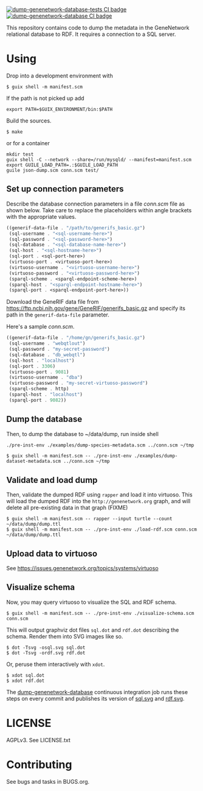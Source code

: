 [![dump-genenetwork-database-tests CI
badge](https://ci.genenetwork.org/badge/dump-genenetwork-database-tests.svg)](https://ci.genenetwork.org/jobs/dump-genenetwork-database-tests)
[![dump-genenetwork-database CI
badge](https://ci.genenetwork.org/badge/dump-genenetwork-database.svg)](https://ci.genenetwork.org/jobs/dump-genenetwork-database)

This repository contains code to dump the metadata in the GeneNetwork relational database to RDF. It requires a connection to a SQL server.

# Using

Drop into a development environment with

``` shell
$ guix shell -m manifest.scm
```

If the path is not picked up add

```
export PATH=$GUIX_ENVIRONMENT/bin:$PATH
```

Build the sources.

``` shell
$ make
```

or for a container

```shell
mkdir test
guix shell -C --network --share=/run/mysqld/ --manifest=manifest.scm
export GUILE_LOAD_PATH=.:$GUILE_LOAD_PATH
guile json-dump.scm conn.scm test/
```


## Set up connection parameters

Describe the database connection parameters in a file *conn.scm* file as
shown below. Take care to replace the placeholders within angle brackets
with the appropriate values.

``` scheme
((generif-data-file . "/path/to/generifs_basic.gz")
 (sql-username . "<sql-username-here>")
 (sql-password . "<sql-password-here>")
 (sql-database . "<sql-database-name-here>")
 (sql-host . "<sql-hostname-here>")
 (sql-port . <sql-port-here>)
 (virtuoso-port . <virtuoso-port-here>)
 (virtuoso-username . "<virtuoso-username-here>")
 (virtuoso-password . "<virtuoso-password-here>")
 (sparql-scheme . <sparql-endpoint-scheme-here>)
 (sparql-host . "<sparql-endpoint-hostname-here>")
 (sparql-port . <sparql-endpoint-port-here>))
```

Download the GeneRIF data file from
https://ftp.ncbi.nih.gov/gene/GeneRIF/generifs_basic.gz and specify
its path in the `generif-data-file` parameter.

Here's a sample *conn.scm*.
``` scheme
((generif-data-file . "/home/gn/generifs_basic.gz")
 (sql-username . "webqtlout")
 (sql-password . "my-secret-password")
 (sql-database . "db_webqtl")
 (sql-host . "localhost")
 (sql-port . 3306)
 (virtuoso-port . 9081)
 (virtuoso-username . "dba")
 (virtuoso-password . "my-secret-virtuoso-password")
 (sparql-scheme . http)
 (sparql-host . "localhost")
 (sparql-port . 9082))
```

## Dump the database

Then, to dump the database to \~/data/dump, run inside shell

```sh
./pre-inst-env ./examples/dump-species-metadata.scm ../conn.scm ~/tmp
```

``` shell
$ guix shell -m manifest.scm -- ./pre-inst-env ./examples/dump-dataset-metadata.scm ../conn.scm ~/tmp
```

## Validate and load dump

Then, validate the dumped RDF using `rapper` and load it into
virtuoso. This will load the dumped RDF into the
`http://genenetwork.org` graph, and will delete all pre-existing data
in that graph (FIXME)

``` shell
$ guix shell -m manifest.scm -- rapper --input turtle --count ~/data/dump/dump.ttl
$ guix shell -m manifest.scm -- ./pre-inst-env ./load-rdf.scm conn.scm ~/data/dump/dump.ttl
```


## Upload data to virtuoso

See https://issues.genenetwork.org/topics/systems/virtuoso

## Visualize schema

Now, you may query virtuoso to visualize the SQL and RDF schema.

``` shell
$ guix shell -m manifest.scm -- ./pre-inst-env ./visualize-schema.scm conn.scm
```

This will output graphviz dot files `sql.dot` and `rdf.dot` describing
the schema. Render them into SVG images like so.

``` shell
$ dot -Tsvg -osql.svg sql.dot
$ dot -Tsvg -ordf.svg rdf.dot
```

Or, peruse them interactively with `xdot`.

``` shell
$ xdot sql.dot
$ xdot rdf.dot
```

The
[dump-genenetwork-database](https://ci.genenetwork.org/jobs/dump-genenetwork-database)
continuous integration job runs these steps on every commit and
publishes its version of
[sql.svg](https://ci.genenetwork.org/archive/dump-genenetwork-database/latest/sql.svg)
and
[rdf.svg](https://ci.genenetwork.org/archive/dump-genenetwork-database/latest/rdf.svg).

# LICENSE

AGPLv3. See LICENSE.txt

# Contributing

See bugs and tasks in BUGS.org.
